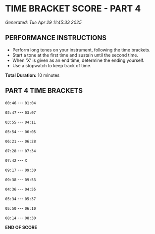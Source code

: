# TIME BRACKET SCORE - PART 4
*Generated: Tue Apr 29 11:45:33 2025*

## PERFORMANCE INSTRUCTIONS
- Perform long tones on your instrument, following the time brackets.
- Start a tone at the first time and sustain until the second time.
- When 'X' is given as an end time, determine the ending yourself.
- Use a stopwatch to keep track of time.

**Total Duration:** 10 minutes

## PART 4 TIME BRACKETS

`00:46` --- `01:04`

`02:47` --- `03:07`

`03:55` --- `04:11`

`05:54` --- `06:05`

`06:21` --- `06:28`

`07:28` --- `07:34`

`07:42` --- `X`

`09:17` --- `09:30`

`09:38` --- `09:53`

`04:36` --- `04:55`

`05:34` --- `05:37`

`05:50` --- `06:10`

`08:14` --- `08:30`

**END OF SCORE**
